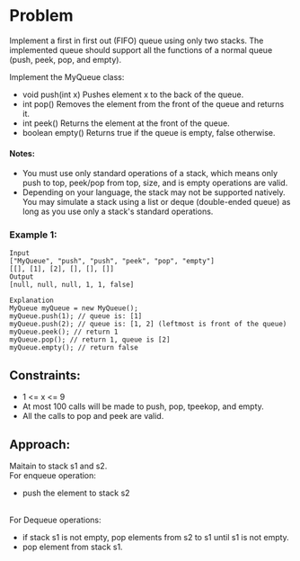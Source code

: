 # Problem

Implement a first in first out (FIFO) queue using only two stacks. The implemented queue should support all the functions of a normal queue (push, peek, pop, and empty).

Implement the MyQueue class:

- void push(int x) Pushes element x to the back of the queue.
- int pop() Removes the element from the front of the queue and returns it.
- int peek() Returns the element at the front of the queue.
- boolean empty() Returns true if the queue is empty, false otherwise.

#### Notes:

- You must use only standard operations of a stack, which means only push to top, peek/pop from top, size, and is empty operations are valid.
- Depending on your language, the stack may not be supported natively. You may simulate a stack using a list or deque (double-ended queue) as long as you use only a stack's standard operations.

### Example 1:

```
Input
["MyQueue", "push", "push", "peek", "pop", "empty"]
[[], [1], [2], [], [], []]
Output
[null, null, null, 1, 1, false]

Explanation
MyQueue myQueue = new MyQueue();
myQueue.push(1); // queue is: [1]
myQueue.push(2); // queue is: [1, 2] (leftmost is front of the queue)
myQueue.peek(); // return 1
myQueue.pop(); // return 1, queue is [2]
myQueue.empty(); // return false
```

## Constraints:

- 1 <= x <= 9
- At most 100 calls will be made to push, pop, tpeekop, and empty.
- All the calls to pop and peek are valid.

## Approach:

Maitain to stack s1 and s2. <br>
For enqueue operation:

- push the element to stack s2

<br>
For Dequeue operations:

- if stack s1 is not empty, pop elements from s2 to s1 until s1 is not empty.
- pop element from stack s1.
